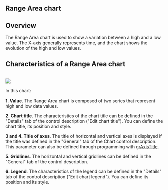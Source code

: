 
## Range Area chart
			

<a name="NOTE1"></a>
<a name="NOTE1_1"></a>


## Overview
<a name="overview_ELTTEXTE000100"></a>
The Range Area chart is used to show a variation between a high and a low value. The X-axis generally represents time, and the chart shows the evolution of the high and low values.

<a name="NOTE2"></a>
<a name="NOTE2_1"></a>


## Characteristics of a Range Area chart
<a name="characteristics_range_area_chart_ELTTEXTE000124"></a><br>![](https://doc.pcsoft.fr/en-US/images/image.awp?langid=3&name=Graphe_Zone_Intervalle%20-%20HC%20N%B0002.gif)


In this chart:

**1. Value**.
The Range Area chart is composed of two series that represent high and low data values. 

**2. Chart title**. 
The characteristics of the chart title can be defined in the "Details" tab of the control description ("Edit chart title").
You can define the chart title, its position and style.

**3 and 4. Title of axes**. 
The title of horizontal and vertical axes is displayed if the title was defined in the "General" tab of the Chart control description. This parameter can also be defined through programming with [grAxisTitle](../WDLang3/3042057.md).

**5. Gridlines**. 
The horizontal and vertical gridlines can be defined in the "General" tab of the control description.

**6. Legend**. 
The characteristics of the legend can be defined in the "Details" tab of the control description ("Edit chart legend").
You can define its position and its style.


